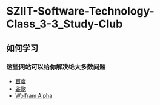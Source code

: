 # SZIIT-Software-Technology-Class_3-3_Study-Club
## 如何学习
### 这些网站可以给你解决绝大多数问题
- [百度](www.baidu.com)
- [谷歌](www.google.com)
- [Wolfram Alpha](www.wolframalpha.com)
